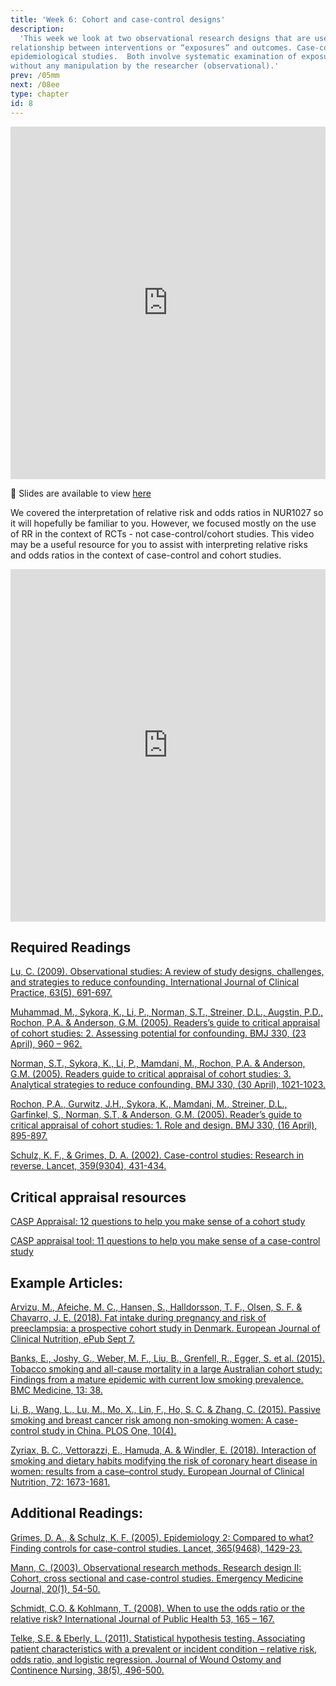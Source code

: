 ```yaml
---
title: 'Week 6: Cohort and case-control designs'
description:
  'This week we look at two observational research designs that are used to explore the
relationship between interventions or “exposures” and outcomes. Case-control and cohort designs are common in
epidemiological studies.  Both involve systematic examination of exposures and outcomes in populations,
without any manipulation by the researcher (observational).'
prev: /05mm
next: /08ee
type: chapter
id: 8
---
```


<exercise id="1" title="Lecture">

<iframe src="https://player.vimeo.com/video/390590820" width="100%" height="564" frameborder="0" allow="autoplay; fullscreen" allowfullscreen></iframe>

🔗 Slides are available to view [here](https://case-control-cohort.netlify.com/)

</exercise>

<exercise id="2" title="Video explaining relative risks and odds ratios in observational studies">

We covered the interpretation of relative risk and odds ratios in NUR1027 so it will hopefully be familiar to you. However, we focused mostly on the use of RR in the context of RCTs - not case-control/cohort studies. This video may be a useful resource for you to assist with interpreting relative risks and odds ratios in the context of case-control and cohort studies.

<iframe width="100%" height="564" src="https://www.youtube.com/embed/Sec4fewyUig" frameborder="0" allow="accelerometer; autoplay; encrypted-media; gyroscope; picture-in-picture" allowfullscreen></iframe>
</exercise>

<exercise id="3" title="Readings">

## Required Readings 

[Lu, C. (2009). Observational studies: A review of study designs, challenges, and strategies to reduce confounding. International Journal of Clinical Practice, 63(5), 691-697.](https://onlinelibrary-wiley-com.myaccess.library.utoronto.ca/doi/epdf/10.1111/j.1742-1241.2009.02056.x)

[Muhammad, M., Sykora, K., Li, P., Norman, S.T., Streiner, D.L., Augstin, P.D., Rochon, P.A. & Anderson, G.M. (2005). Readers’s guide to critical appraisal of cohort studies: 2. Assessing potential for confounding. BMJ 330, (23 April), 960 – 962.](https://www.ncbi.nlm.nih.gov/pmc/articles/PMC556348/pdf/bmj33000960.pdf)

[Norman, S.T., Sykora, K., Li, P., Mamdani, M., Rochon, P.A. & Anderson, G.M. (2005). Readers guide to critical appraisal of cohort studies: 3. Analytical strategies to reduce confounding. BMJ 330, (30 April), 1021-1023.](https://www.ncbi.nlm.nih.gov/pmc/articles/PMC557157/pdf/bmj33001021.pdf)

[Rochon, P.A., Gurwitz, J.H., Sykora, K., Mamdani, M., Streiner, D.L., Garfinkel, S., Norman, S.T, & Anderson, G.M. (2005). Reader’s guide to critical appraisal of cohort studies: 1. Role and design. BMJ 330, (16 April), 895-897.](https://www.ncbi.nlm.nih.gov/pmc/articles/PMC556167/pdf/bmj33000895.pdf)

[Schulz, K. F., & Grimes, D. A. (2002). Case-control studies: Research in reverse. Lancet, 359(9304), 431-434.](https://journals-scholarsportal-info.myaccess.library.utoronto.ca/pdf/01406736/v359i9304/431_csrir.xml)

## Critical appraisal resources 
 
[CASP Appraisal: 12 questions to help you make sense of a cohort study](http://www.casp-uk.net/casp-tools-checklists)

[CASP appraisal tool:  11 questions to help you make sense of a case-control study](http://www.casp-uk.net/casp-tools-checklists)
 

## Example Articles:

[Arvizu, M., Afeiche, M. C., Hansen, S., Halldorsson, T. F., Olsen, S. F. & Chavarro, J. E. (2018). Fat intake during pregnancy and risk of preeclampsia: a prospective cohort study in  Denmark. European Journal of Clinical Nutrition, ePub Sept 7.](https://www-nature-com.myaccess.library.utoronto.ca/articles/s41430-018-0290-z)

[Banks, E., Joshy, G., Weber, M. F., Liu, B., Grenfell, R., Egger, S. et al. (2015). Tobacco smoking and all-cause mortality in a large Australian cohort study: Findings from a mature epidemic with current low smoking prevalence. BMC Medicine, 13: 38.](https://bmcmedicine.biomedcentral.com/articles/10.1186/s12916-015-0281-z)

[Li, B., Wang, L., Lu, M., Mo, X., Lin, F., Ho, S. C. & Zhang, C. (2015). Passive smoking and breast cancer risk among non-smoking women: A case-control study in China. PLOS One, 10(4).](https://www-ncbi-nlm-nih-gov.myaccess.library.utoronto.ca/pmc/articles/PMC4411087/pdf/pone.0125894.pdf)

[Zyriax, B. C., Vettorazzi, E., Hamuda, A. & Windler, E. (2018). Interaction of smoking and dietary habits modifying the risk of coronary heart disease in women: results from a case–control study. European Journal of Clinical Nutrition, 72: 1673-1681.](https://www-nature-com.myaccess.library.utoronto.ca/articles/s41430-018-0099-9)

 

## Additional Readings:

[Grimes, D. A., & Schulz, K. F. (2005). Epidemiology 2: Compared to what? Finding controls for case-control studies. Lancet, 365(9468), 1429-23.](https://journals-scholarsportal-info.myaccess.library.utoronto.ca/pdf/01406736/v365i9468/1429_ctwfcfcs.xml)

[Mann, C. (2003).  Observational research methods. Research design II: Cohort, cross sectional and case-control studies.  Emergency Medicine Journal, 20(1), 54-50.](https://emj-bmj-com.myaccess.library.utoronto.ca/content/20/1/54)

[Schmidt, C.O. & Kohlmann, T. (2008). When to use the odds ratio or the relative risk? International Journal of Public Health 53, 165 – 167.](https://link-springer-com.myaccess.library.utoronto.ca/content/pdf/10.1007%2Fs00038-008-7068-3.pdf)

[Telke, S.E. & Eberly, L. (2011). Statistical hypothesis testing. Associating patient characteristics with a prevalent or incident condition – relative risk, odds ratio, and logistic regression. Journal of Wound Ostomy and Continence Nursing, 38(5), 496-500.](https://ovidsp-tx-ovid-com.myaccess.library.utoronto.ca/)

</exercise>